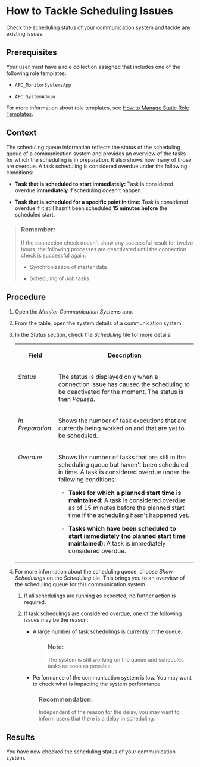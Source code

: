 <!-- loio3f7687ae18c4447085a391da18bbbc30 -->

# How to Tackle Scheduling Issues

Check the scheduling status of your communication system and tackle any existing issues.



<a name="loio3f7687ae18c4447085a391da18bbbc30__prereq_xnr_jcg_vvb"/>

## Prerequisites

Your user must have a role collection assigned that includes one of the following role templates:

-   `AFC_MonitorSystemsApp`

-   `AFC_SystemAdmin`


For more information about role templates, see [How to Manage Static Role Templates](User-Management/how-to-manage-static-role-templates-0cca34d.md).



## Context

The scheduling queue information reflects the status of the scheduling queue of a communication system and provides an overview of the tasks for which the scheduling is in preparation. It also shows how many of those are overdue. A task scheduling is considered overdue under the following conditions:

-   **Task that is scheduled to start immediately:** Task is considered overdue **immediately** if scheduling doesn't happen.

-   **Task that is scheduled for a specific point in time:** Task is considered overdue if it still hasn't been scheduled **15 minutes before** the scheduled start.


> ### Remember:  
> If the connection check doesn't show any successful result for twelve hours, the following processes are deactivated until the connection check is successful again:
> 
> -   Synchronization of master data
> 
> -   Scheduling of *Job* tasks



## Procedure

1.  Open the *Monitor Communication Systems* app.

2.  From the table, open the system details of a communication system.

3.  In the *Status* section, check the *Scheduling* tile for more details:


    <table>
    <tr>
    <th valign="top">

    Field


    
    </th>
    <th valign="top">

    Description


    
    </th>
    </tr>
    <tr>
    <td valign="top">
    
    *Status*


    
    </td>
    <td valign="top">
    
    The status is displayed only when a connection issue has caused the scheduling to be deactivated for the moment. The status is then *Paused*.


    
    </td>
    </tr>
    <tr>
    <td valign="top">
    
    *In Preparation*


    
    </td>
    <td valign="top">
    
    Shows the number of task executions that are currently being worked on and that are yet to be scheduled.


    
    </td>
    </tr>
    <tr>
    <td valign="top">
    
    *Overdue*


    
    </td>
    <td valign="top">
    
    Shows the number of tasks that are still in the scheduling queue but haven't been scheduled in time. A task is considered overdue under the following conditions:

    -   **Tasks for which a planned start time is maintained:** A task is considered overdue as of 15 minutes before the planned start time if the scheduling hasn't happened yet.

    -   **Tasks which have been scheduled to start immediately \(no planned start time maintained\):** A task is immediately considered overdue.



    
    </td>
    </tr>
    </table>
    
4.  For more information about the scheduling queue, choose *Show Schedulings* on the *Scheduling* tile. This brings you to an overview of the scheduling queue for this communication system.

    1.  If all schedulings are running as expected, no further action is required.

    2.  If task schedulings are considered overdue, one of the following issues may be the reason:

        -   A large number of task schedulings is currently in the queue.

            > ### Note:  
            > The system is still working on the queue and schedules tasks as soon as possible.

        -   Performance of the communication system is low. You may want to check what is impacting the system performance.


        > ### Recommendation:  
        > Independent of the reason for the delay, you may want to inform users that there is a delay in scheduling.





<a name="loio3f7687ae18c4447085a391da18bbbc30__result_ibv_kxm_vvb"/>

## Results

You have now checked the scheduling status of your communication system.

